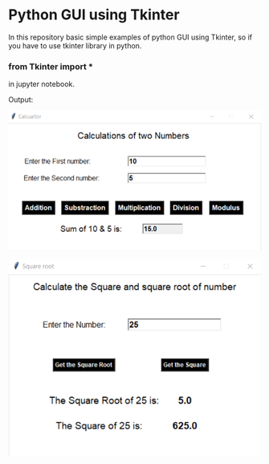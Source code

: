 # Python GUI using Tkinter

In this repository basic simple examples of python GUI using Tkinter, so if you have to use tkinter library in python.

<h3>from Tkinter import *</h3>

in jupyter notebook.

Output:

![](operations.png)

![](square.png)
